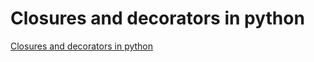 # Closures and decorators in python
[Closures and decorators in python](https://aiwithcloud.com/2022/09/19/closures_and_decorators_in_python/)